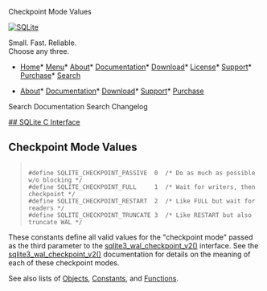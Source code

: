 




Checkpoint Mode Values




[![SQLite](../images/sqlite370_banner.gif)](../index.html)


Small. Fast. Reliable.  
Choose any three.


* [Home](../index.html)* [Menu](javascript:void(0))* [About](../about.html)* [Documentation](../docs.html)* [Download](../download.html)* [License](../copyright.html)* [Support](../support.html)* [Purchase](../prosupport.html)* [Search](javascript:void(0))




* [About](../about.html)* [Documentation](../docs.html)* [Download](../download.html)* [Support](../support.html)* [Purchase](../prosupport.html)






Search Documentation
Search Changelog









[## SQLite C Interface](../c3ref/intro.html)
## Checkpoint Mode Values




> ```
> 
> #define SQLITE_CHECKPOINT_PASSIVE  0  /* Do as much as possible w/o blocking */
> #define SQLITE_CHECKPOINT_FULL     1  /* Wait for writers, then checkpoint */
> #define SQLITE_CHECKPOINT_RESTART  2  /* Like FULL but wait for readers */
> #define SQLITE_CHECKPOINT_TRUNCATE 3  /* Like RESTART but also truncate WAL */
> 
> ```



These constants define all valid values for the "checkpoint mode" passed
as the third parameter to the [sqlite3\_wal\_checkpoint\_v2()](../c3ref/wal_checkpoint_v2.html) interface.
See the [sqlite3\_wal\_checkpoint\_v2()](../c3ref/wal_checkpoint_v2.html) documentation for details on the
meaning of each of these checkpoint modes.


See also lists of
 [Objects](../c3ref/objlist.html),
 [Constants](../c3ref/constlist.html), and
 [Functions](../c3ref/funclist.html).


